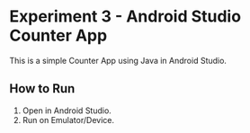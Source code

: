 # Experiment 3 - Android Studio Counter App

This is a simple Counter App using Java in Android Studio.

## How to Run
1. Open in Android Studio.
2. Run on Emulator/Device.
